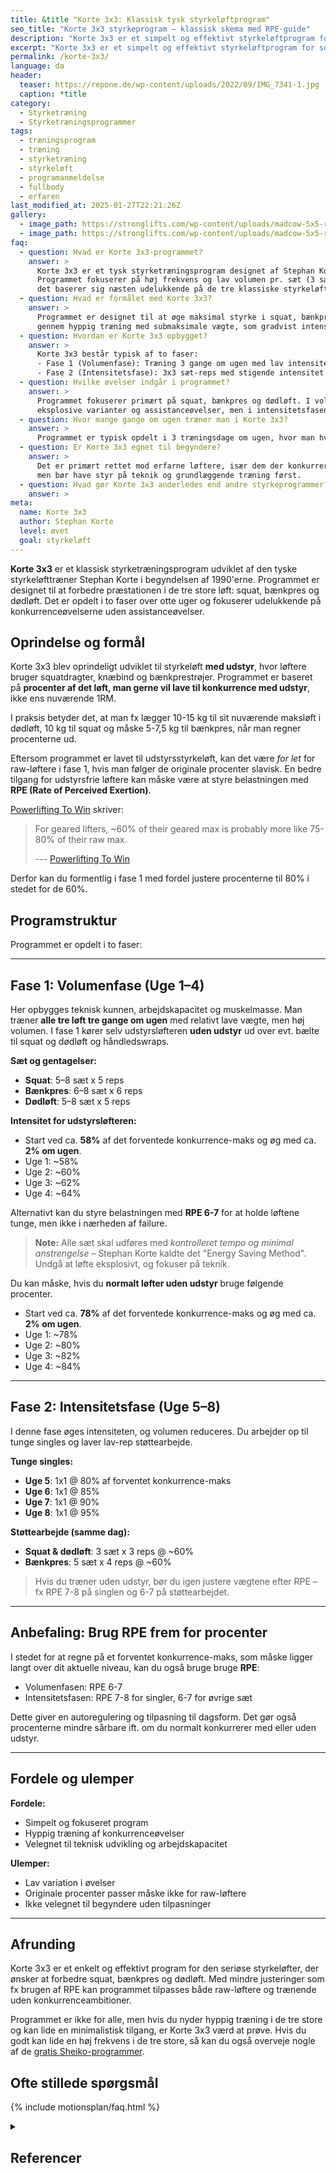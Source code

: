 ```yaml
---
title: &title "Korte 3x3: Klassisk tysk styrkeløftprogram"
seo_title: "Korte 3x3 styrkeprogram – klassisk skema med RPE-guide"
description: "Korte 3x3 er et simpelt og effektivt styrkeløftprogram for squat, bænkpres og dødløft. Få guide til tilpasning med RPE og uden udstyr."
excerpt: "Korte 3x3 er et simpelt og effektivt styrkeløftprogram for squat, bænkpres og dødløft. Få guide til tilpasning med RPE og uden udstyr."
permalink: /korte-3x3/
language: da
header:
  teaser: https://repone.de/wp-content/uploads/2022/09/IMG_7341-1.jpg
  caption: *title
category:
  - Styrketræning
  - Styrketræningsprogrammer
tags:
  - træningsprogram
  - træning
  - styrketræning
  - styrkeløft
  - programanmeldelse
  - fullbody
  - erfaren
last_modified_at: 2025-01-27T22:21:26Z
gallery:
  - image_path: https://stronglifts.com/wp-content/uploads/madcow-5x5-ramp-sets.webp
  - image_path: https://stronglifts.com/wp-content/uploads/madcow-5x5-ramp-sets-workout-c.webp
faq:
  - question: Hvad er Korte 3x3-programmet?
    answer: >
      Korte 3x3 er et tysk styrketræningsprogram designet af Stephan Korte, målrettet især styrkeløftere. 
      Programmet fokuserer på høj frekvens og lav volumen pr. sæt (3 sæt af 3 reps) med stor vægt, og 
      det baserer sig næsten udelukkende på de tre klassiske styrkeløft: squat, bænkpres og dødløft.
  - question: Hvad er formålet med Korte 3x3?
    answer: >
      Programmet er designet til at øge maksimal styrke i squat, bænkpres og dødløft. Det bygger styrke 
      gennem hyppig træning med submaksimale vægte, som gradvist intensiveres.
  - question: Hvordan er Korte 3x3 opbygget?
    answer: >
      Korte 3x3 består typisk af to faser:
      - Fase 1 (Volumenfase): Træning 3 gange om ugen med lav intensitet (~58–64 % af 1RM) og høj frekvens.
      - Fase 2 (Intensitetsfase): 3x3 sæt-reps med stigende intensitet hver uge, indtil man rammer omkring 90–93 % af 1RM.
  - question: Hvilke øvelser indgår i programmet?
    answer: >
      Programmet fokuserer primært på squat, bænkpres og dødløft. I volumenfasen suppleres der evt. med 
      eksplosive varianter og assistanceøvelser, men i intensitetsfasen fokuseres næsten udelukkende på de tre hovedløft.
  - question: Hvor mange gange om ugen træner man i Korte 3x3?
    answer: >
      Programmet er typisk opdelt i 3 træningsdage om ugen, hvor man hver dag træner både squat, bænkpres og dødløft.
  - question: Er Korte 3x3 egnet til begyndere?
    answer: >
      Det er primært rettet mod erfarne løftere, især dem der konkurrerer i styrkeløft. Nybegyndere kan få gavn af principperne, 
      men bør have styr på teknik og grundlæggende træning først.
  - question: Hvad gør Korte 3x3 anderledes end andre styrkeprogrammer?
    answer: >
meta:
  name: Korte 3x3
  author: Stephan Korte
  level: øvet
  goal: styrkeløft
---
```


**Korte 3x3** er et klassisk styrketræningsprogram udviklet af den tyske styrkeløfttræner Stephan Korte i begyndelsen af 1990'erne. Programmet er designet til at forbedre præstationen i de tre store løft: squat, bænkpres og dødløft. Det er opdelt i to faser over otte uger og fokuserer udelukkende på konkurrenceøvelserne uden assistanceøvelser.

## Oprindelse og formål

Korte 3x3 blev oprindeligt udviklet til styrkeløft **med udstyr**, hvor løftere bruger squatdragter, knæbind og bænkprestrøjer. Programmet er baseret på **procenter af det løft, man gerne vil lave til konkurrence med udstyr**, ikke ens nuværende 1RM.

I praksis betyder det, at man fx lægger 10-15 kg til sit nuværende maksløft i dødløft, 10 kg til squat og måske 5-7,5 kg til bænkpres, når man regner procenterne ud.

Eftersom programmet er lavet til udstyrsstyrkeløft, kan det være *for let* for raw-løftere i fase 1, hvis man følger de originale procenter slavisk. En bedre tilgang for udstyrsfrie løftere kan måske være at styre belastningen med **RPE (Rate of Perceived Exertion)**.

[Powerlifting To Win](https://www.powerliftingtowin.com/korte-3x3/) skriver:

> For geared lifters, ~60% of their geared max is probably more like 75-80% of their raw max.
>
> --- [Powerlifting To Win](https://www.powerliftingtowin.com/korte-3x3/)

Derfor kan du formentlig i fase 1 med fordel justere procenterne til 80% i stedet for de 60%.

## Programstruktur

Programmet er opdelt i to faser:

---

## Fase 1: Volumenfase (Uge 1–4)

Her opbygges teknisk kunnen, arbejdskapacitet og muskelmasse. Man træner **alle tre løft tre gange om ugen** med relativt lave vægte, men høj volumen. I fase 1 kører selv udstyrsløfteren **uden udstyr** ud over evt. bælte til squat og dødløft og håndledswraps.

**Sæt og gentagelser:**

- **Squat**: 5–8 sæt x 5 reps
- **Bænkpres**: 6–8 sæt x 6 reps
- **Dødløft**: 5–8 sæt x 5 reps

**Intensitet for udstyrsløfteren:**

- Start ved ca. **58%** af det forventede konkurrence-maks og øg med ca. **2% om ugen**.
- Uge 1: ~58%
- Uge 2: ~60%
- Uge 3: ~62%
- Uge 4: ~64%

Alternativt kan du styre belastningen med **RPE 6-7** for at holde løftene tunge, men ikke i nærheden af failure.

> **Note:** Alle sæt skal udføres med *kontrolleret tempo og minimal anstrengelse* – Stephan Korte kaldte det "Energy Saving Method". Undgå at løfte eksplosivt, og fokuser på teknik.

Du kan måske, hvis du **normalt løfter uden udstyr** bruge følgende procenter.

- Start ved ca. **78%** af det forventede konkurrence-maks og øg med ca. **2% om ugen**.
- Uge 1: ~78%
- Uge 2: ~80%
- Uge 3: ~82%
- Uge 4: ~84%

---

## Fase 2: Intensitetsfase (Uge 5–8)

I denne fase øges intensiteten, og volumen reduceres. Du arbejder op til tunge singles og laver lav-rep støttearbejde.

**Tunge singles:**

- **Uge 5**: 1x1 @ 80% af forventet konkurrence-maks
- **Uge 6**: 1x1 @ 85%
- **Uge 7**: 1x1 @ 90%
- **Uge 8**: 1x1 @ 95%

**Støttearbejde (samme dag):**

- **Squat & dødløft**: 3 sæt x 3 reps @ ~60%
- **Bænkpres**: 5 sæt x 4 reps @ ~60%

> Hvis du træner uden udstyr, bør du igen justere vægtene efter RPE – fx RPE 7-8 på singlen og 6-7 på støttearbejdet.

---

## Anbefaling: Brug RPE frem for procenter

I stedet for at regne på et forventet konkurrence-maks, som måske ligger langt over dit aktuelle niveau, kan du også bruge bruge **RPE**:

- Volumenfasen: RPE 6-7
- Intensitetsfasen: RPE 7-8 for singler, 6-7 for øvrige sæt

Dette giver en autoregulering og tilpasning til dagsform. Det gør også procenterne mindre sårbare ift. om du normalt konkurrerer med eller uden udstyr.

---

## Fordele og ulemper

**Fordele:**

- Simpelt og fokuseret program
- Hyppig træning af konkurrenceøvelser
- Velegnet til teknisk udvikling og arbejdskapacitet

**Ulemper:**

- Lav variation i øvelser
- Originale procenter passer måske ikke for raw-løftere
- Ikke velegnet til begyndere uden tilpasninger

---

## Afrunding

Korte 3x3 er et enkelt og effektivt program for den seriøse styrkeløfter, der ønsker at forbedre squat, bænkpres og dødløft. Med mindre justeringer som fx brugen af RPE kan programmet tilpasses både raw-løftere og trænende uden konkurrenceambitioner. 

Programmet er ikke for alle, men hvis du nyder hyppig træning i de tre store og kan lide en minimalistisk tilgang, er Korte 3x3 værd at prøve. Hvis du godt kan lide en høj frekvens i de tre store, så kan du også overveje nogle af de [gratis Sheiko-programmer](/sheiko/).

## Ofte stillede spørgsmål

{% include motionsplan/faq.html %}

<details markdown="1" class="references">
  <summary><h2 id="references">Referencer</h2></summary>
- Madcow. “Madcow’s 5×5 and Training Theory and Information Site.” Geocities Archive Geocities Mirror / The 90s Archive (1990s 2000s Nineties) / The Early Web, https://www.oocities.org/elitemadcow1/.
- Rodríguez-Ridao, David et al. “Effect of Five Bench Inclinations on the Electromyographic Activity of the Pectoralis Major, Anterior Deltoid, and Triceps Brachii during the Bench Press Exercise.” International journal of environmental research and public health vol. 17,19 7339. 8 Oct. 2020.
- Miranda, Humberto et al. “Effect of two different rest period lengths on the number of repetitions performed during resistance training.” Journal of strength and conditioning research vol. 21,4 (2007): 1032-6.
</details>